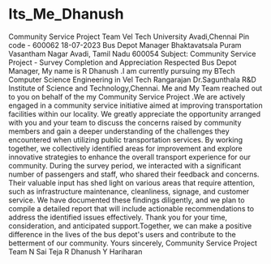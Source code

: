 # Its_Me_Dhanush
Community Service Project Team
Vel Tech University
Avadi,Chennai
Pin code - 600062
18-07-2023
Bus Depot Manager
Bhaktavatsala Puram
Vasantham Nagar
Avadi, Tamil Nadu 600054
Subject: Community Service Project - Survey Completion and Appreciation
Respected Bus Depot Manager,
My name is R Dhanush .I am currently pursuing my BTech
Computer Science Engineering in Vel Tech Rangarajan Dr.Sagunthala R&D Institute of
Science and Technology,Chennai. Me and My Team reached out to you on behalf of the my
Community Service Project .We are actively engaged in a community service initiative aimed
at improving transportation facilities within our locality.
We greatly appreciate the opportunity arranged with you and your team to discuss the concerns
raised by community members and gain a deeper understanding of the challenges they
encountered when utilizing public transportation services. By working together, we collectively
identified areas for improvement and explore innovative strategies to enhance the overall
transport experience for our community.
During the survey period, we interacted with a significant number of passengers and staff, who
shared their feedback and concerns. Their valuable input has shed light on various areas that
require attention, such as infrastructure maintenance, cleanliness, signage, and customer
service. We have documented these findings diligently, and we plan to compile a detailed report
that will include actionable recommendations to address the identified issues effectively.
Thank you for your time, consideration, and anticipated support.Together, we can make a
positive difference in the lives of the bus depot's users and contribute to the betterment of our
community.
Yours sincerely,
Community Service Project Team
N Sai Teja
R Dhanush
Y Hariharan
